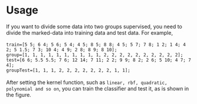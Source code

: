 # Usage
If you want to divide some data into two groups supervised, you need to divide the marked-data into training data and test data. For example,<br><br>
`train=[5 5; 6 4; 5 6; 5 4; 4 5; 8 5; 8 8; 4 5; 5 7; 7 8; 1 2; 1 4; 4 2; 5 1.5; 7 3; 10 4; 4 9; 2 8; 8 9; 8 10];` <br>
`group=[1, 1, 1, 1, 1, 1, 1, 1, 1, 1, 2, 2, 2, 2, 2, 2, 2, 2, 2, 2];`  <br>
`test=[6 6; 5.5 5.5; 7 6; 12 14; 7 11; 2 2; 9 9; 8 2; 2 6; 5 10; 4 7; 7 4];` <br>
`groupTest=[1, 1, 1, 2, 2, 2, 2, 2, 2, 2, 1, 1];`<br><br>
After setting the kernel function, such as `linear, rbf, quadratic, polynomial and so on`, you can train the classifier and test it, as is shown in the figure. <br>



